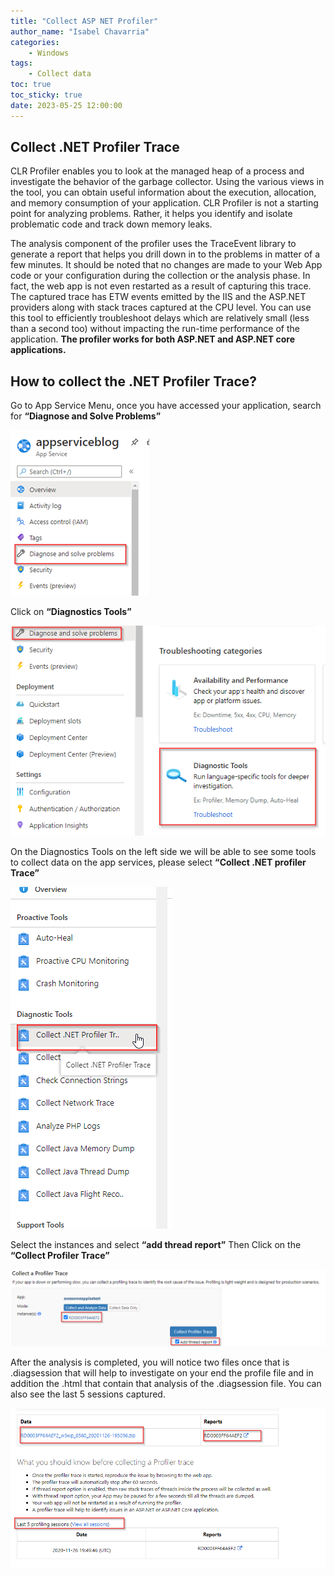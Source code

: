 ```yaml
---
title: "Collect ASP NET Profiler"
author_name: "Isabel Chavarria"
categories:
    - Windows 
tags:
    - Collect data
toc: true
toc_sticky: true
date: 2023-05-25 12:00:00
---
```

<html>
<head>
  <!-- Google tag (gtag.js) -->
<script async src="https://www.googletagmanager.com/gtag/js?id=G-0DC5DVJXR5"></script>
<script>
  window.dataLayer = window.dataLayer || [];
  function gtag(){dataLayer.push(arguments);}
  gtag('js', new Date());

  gtag('config', 'G-0DC5DVJXR5');
</script>
</head>
</html>

## Collect .NET Profiler Trace

CLR Profiler enables you to look at the managed heap of a process and investigate
the behavior of the garbage collector. Using the various views in the tool, you
can obtain useful information about the execution, allocation, and memory
consumption of your application. CLR Profiler is not a starting point for
analyzing problems. Rather, it helps you identify and isolate problematic code
and track down memory leaks.

The analysis component of the profiler uses the TraceEvent library to generate a
report that helps you drill down in to the problems in matter of a few minutes.
It should be noted that no changes are made to your Web App code or your
configuration during the collection or the analysis phase. In fact, the web app
is not even restarted as a result of capturing this trace. The captured trace
has ETW events emitted by the IIS and the ASP.NET providers along with stack
traces captured at the CPU level. You can use this tool to efficiently
troubleshoot delays which are relatively small (less than a second too) without
impacting the run-time performance of the application. **The profiler works for
both ASP.NET and ASP.NET core applications.**

## How to collect the .NET Profiler Trace?

Go to App Service Menu, once you have accessed your application,
search for **“Diagnose and Solve Problems”**

![flow](/media/2023/profiler/01.png)

Click on **“Diagnostics Tools”**

![flow](/media/2023/profiler/02.png)

On the Diagnostics Tools on the left side we will be able to see some tools to
collect data on the app services, please select **“Collect .NET profiler Trace”**

![flow](/media/2023/profiler/03.png)

Select the instances and select **“add thread report”**
Then Click on the **“Collect Profiler Trace”**

![flow](/media/2023/profiler/04.png)

After the analysis is completed, you will notice two files once that is
.diagsession that will help to investigate on your end the profile file and in
addition the .html that contain that analysis of the .diagsession file. You can
also see the last 5 sessions captured.

![flow](/media/2023/profiler/06.png)
